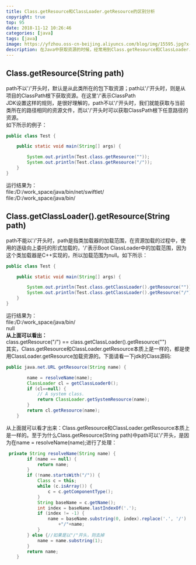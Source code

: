 ```yaml
---
title: Class.getResource和ClassLoader.getResource的区别分析
copyright: true
top: 95
date: 2018-11-12 10:26:46
categories: [java]
tags: [java]
image: https://yfzhou.oss-cn-beijing.aliyuncs.com/blog/img/15595.jpg?x-oss-process=style/ys30
description: 在Java中获取资源的时候，经常用到Class.getResource和ClassLoader.getResource，本文给大家说一下这两者方法在获取资源文件的路径差异。
---
```


<span></span>

<!--more-->


  
## Class.getResource(String path)
path不以'/'开头时，默认是从此类所在的包下取资源；path以'/'开头时，则是从项目的ClassPath根下获取资源。在这里'/'表示ClassPath  
JDK设置这样的规则，是很好理解的，path不以'/'开头时，我们就能获取与当前类所在的路径相同的资源文件，而以'/'开头时可以获取ClassPath根下任意路径的资源。  
如下所示的例子：

```java
public class Test {

    public static void main(String[] args) {

        System.out.println(Test.class.getResource(""));
        System.out.println(Test.class.getResource("/"));
    }
}
```

运行结果为：  
file:/D:/work_space/java/bin/net/swiftlet/  
file:/D:/work_space/java/bin/

## Class.getClassLoader().getResource(String path)
path不能以'/'开头时，path是指类加载器的加载范围，在资源加载的过程中，使用的逐级向上委托的形式加载的，'/'表示Boot ClassLoader中的加载范围，因为这个类加载器是C++实现的，所以加载范围为null。如下所示：

```java
public class Test {

    public static void main(String[] args) {

        System.out.println(Test.class.getClassLoader().getResource(""));
        System.out.println(Test.class.getClassLoader().getResource("/"));
    }
}
```

运行结果为：  
file:/D:/work_space/java/bin/  
null  
**从上面可以看出：**  
class.getResource("/") == class.getClassLoader().getResource("")  
其实，Class.getResource和ClassLoader.getResource本质上是一样的，都是使用ClassLoader.getResource加载资源的。下面请看一下jdk的Class源码:

```java
public java.net.URL getResource(String name) {

        name = resolveName(name);
        ClassLoader cl = getClassLoader0();
        if (cl==null) {
            // A system class.
            return ClassLoader.getSystemResource(name);
        }
        return cl.getResource(name);
    }
```

从上面就可以看才出来：Class.getResource和ClassLoader.getResource本质上是一样的。至于为什么Class.getResource(String path)中path可以'/'开头，是因为在name = resolveName(name);进行了处理：

```java
 private String resolveName(String name) {
        if (name == null) {
            return name;
        }
        if (!name.startsWith("/")) {
            Class c = this;
            while (c.isArray()) {
                c = c.getComponentType();
            }
            String baseName = c.getName();
            int index = baseName.lastIndexOf('.');
            if (index != -1) {
                name = baseName.substring(0, index).replace('.', '/')
                    +"/"+name;
            }
        } else {//如果是以"/"开头，则去掉
            name = name.substring(1);
        }
        return name;
    }
```

